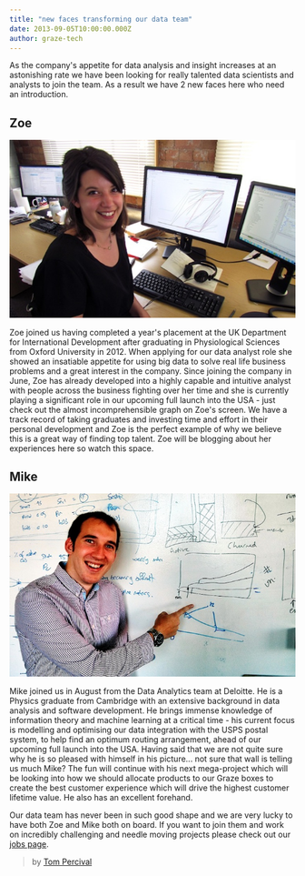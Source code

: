 ```yaml
---
title: "new faces transforming our data team"
date: 2013-09-05T10:00:00.000Z
author: graze-tech
---
```


As the company's appetite for data analysis and insight increases at an astonishing rate we have been looking for really talented data scientists and analysts to join the team. As a result we have 2 new faces here who need an introduction.

## Zoe

![Zoe](/content/images/2014/Apr/photo-zoe.jpg)

Zoe joined us having completed a year's placement at the UK Department for International Development after graduating in Physiological Sciences from Oxford University in 2012. When applying for our data analyst role she showed an insatiable appetite for using big data to solve real life business problems and a great interest in the company. Since joining the company in June, Zoe has already developed into a highly capable and intuitive analyst with people across the business fighting over her time and she is currently playing a significant role in our upcoming full launch into the USA - just check out the almost incomprehensible graph on Zoe's screen. We have a track record of taking graduates and investing time and effort in their personal development and Zoe is the perfect example of why we believe this is a great way of finding top talent. Zoe will be blogging about her experiences here so watch this space.

## Mike

![Mike](/content/images/2014/Apr/photo-mike.jpg)

Mike joined us in August from the Data Analytics team at Deloitte. He is a Physics graduate from Cambridge with an extensive background in data analysis and software development. He brings immense knowledge of information theory and machine learning at a critical time - his current focus is modelling and optimising our data integration with the USPS postal system, to help find an optimum routing arrangement, ahead of our upcoming full launch into the USA. Having said that we are not quite sure why he is so pleased with himself in his picture... not sure that wall is telling us much Mike? The fun will continue with his next mega-project which will be looking into how we should allocate products to our Graze boxes to create the best customer experience which will drive the highest customer lifetime value. He also has an excellent forehand.

Our data team has never been in such good shape and we are very lucky to have both Zoe and Mike both on board. If you want to join them and work on incredibly challenging and needle moving projects please check out our [jobs page](http://graze.com/uk/jobs/tech).

> by [Tom Percival](https://github.com/tompercival)

